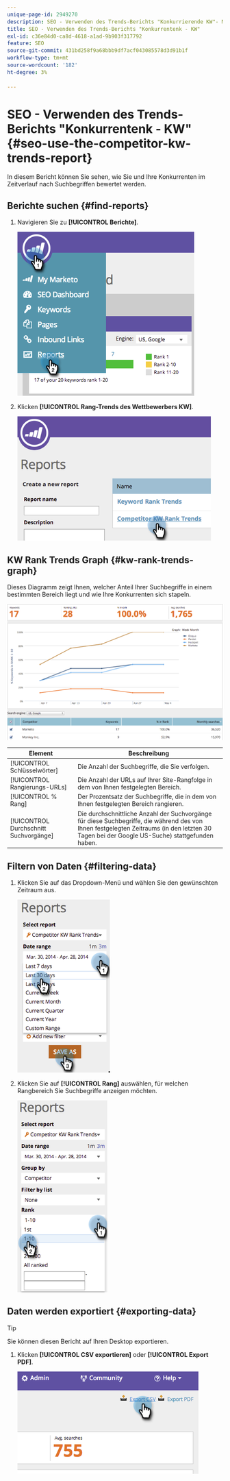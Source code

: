 ```yaml
---
unique-page-id: 2949270
description: SEO - Verwenden des Trends-Berichts "Konkurrierende KW"- Marketo Docs - Produktdokumentation
title: SEO - Verwenden des Trends-Berichts "Konkurrentenk - KW"
exl-id: c36e84d0-ca8d-4618-a1ad-9b903f317792
feature: SEO
source-git-commit: 431bd258f9a68bbb9df7acf043085578d3d91b1f
workflow-type: tm+mt
source-wordcount: '182'
ht-degree: 3%

---
```


# SEO - Verwenden des Trends-Berichts &quot;Konkurrentenk - KW&quot; {#seo-use-the-competitor-kw-trends-report}

In diesem Bericht können Sie sehen, wie Sie und Ihre Konkurrenten im Zeitverlauf nach Suchbegriffen bewertet werden.

## Berichte suchen {#find-reports}

1. Navigieren Sie zu **[!UICONTROL Berichte]**.

   ![](assets/image2014-9-18-14-3a6-3a18.png)

1. Klicken **[!UICONTROL Rang-Trends des Wettbewerbers KW]**.

   ![](assets/image2014-9-18-14-3a6-3a37.png)

## KW Rank Trends Graph {#kw-rank-trends-graph}

Dieses Diagramm zeigt Ihnen, welcher Anteil Ihrer Suchbegriffe in einem bestimmten Bereich liegt und wie Ihre Konkurrenten sich stapeln.

![](assets/image2014-9-18-14-3a7-3a1.png)

| Element | Beschreibung |
|---|---|
| [!UICONTROL Schlüsselwörter] | Die Anzahl der Suchbegriffe, die Sie verfolgen. |
| [!UICONTROL Rangierungs-URLs] | Die Anzahl der URLs auf Ihrer Site-Rangfolge in dem von Ihnen festgelegten Bereich. |
| [!UICONTROL % Rang] | Der Prozentsatz der Suchbegriffe, die in dem von Ihnen festgelegten Bereich rangieren. |
| [!UICONTROL Durchschnitt Suchvorgänge] | Die durchschnittliche Anzahl der Suchvorgänge für diese Suchbegriffe, die während des von Ihnen festgelegten Zeitraums (in den letzten 30 Tagen bei der Google US-Suche) stattgefunden haben. |

## Filtern von Daten {#filtering-data}

1. Klicken Sie auf das Dropdown-Menü und wählen Sie den gewünschten Zeitraum aus.

   ![](assets/image2014-9-18-14-3a7-3a17.png)

1. Klicken Sie auf **[!UICONTROL Rang]** auswählen, für welchen Rangbereich Sie Suchbegriffe anzeigen möchten.

   ![](assets/image2014-9-18-14-3a8-3a26.png)

## Daten werden exportiert {#exporting-data}

>[!TIP]
>
>Sie können diesen Bericht auf Ihren Desktop exportieren.

1. Klicken **[!UICONTROL CSV exportieren]** oder **[!UICONTROL Export PDF]**.

   ![](assets/image2014-9-18-14-3a9-3a49.png)
